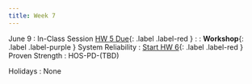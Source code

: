 ```yaml
---
title: Week 7
---
```


<!-- <a href="" target="_blank">link</a> -->
<!-- <a href="https://tudelft-citg.github.io/HOS-prob-design/unlisted/assignment.html" target="_blank">Start HW 1</a> -->

June 9
: In-Class Session <a href="https://tudelft-citg.github.io/HOS-prob-design/unlisted/assignment.html" target="_blank">HW 5 Due</a>{: .label .label-red }
  : 
: **Workshop**{: .label .label-purple } System Reliability
: <a href="https://tudelft-citg.github.io/HOS-prob-design/unlisted/assignment.html" target="_blank">Start HW 6</a>{: .label .label-red } Proven Strength
  : HOS-PD-(TBD)

Holidays
: None
